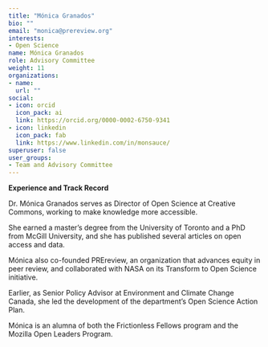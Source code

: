 ```yaml
---
title: "Mónica Granados"
bio: ""
email: "monica@prereview.org"
interests:
- Open Science
name: Mónica Granados
role: Advisory Committee
weight: 11
organizations:
- name: 
  url: ""
social:
- icon: orcid
  icon_pack: ai
  link: https://orcid.org/0000-0002-6750-9341
- icon: linkedin
  icon_pack: fab
  link: https://www.linkedin.com/in/monsauce/
superuser: false
user_groups:
- Team and Advisory Committee
---
```


**Experience and Track Record**

Dr. Mónica Granados serves as Director of Open Science at Creative Commons, working to make knowledge more accessible.

She earned a master’s degree from the University of Toronto and a PhD from McGill University, and she has published several articles on open access and data.

Mónica also co-founded PREreview, an organization that advances equity in peer review, and collaborated with NASA on its Transform to Open Science initiative.

Earlier, as Senior Policy Advisor at Environment and Climate Change Canada, she led the development of the department’s Open Science Action Plan.


Mónica is an alumna of both the Frictionless Fellows program and the Mozilla Open Leaders Program.
